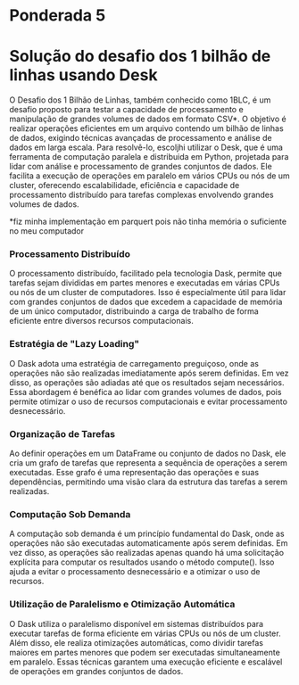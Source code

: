 # Ponderada 5

# Solução do desafio dos 1 bilhão de linhas usando Desk


O Desafio dos 1 Bilhão de Linhas, também conhecido como 1BLC, é um desafio proposto para testar a capacidade de processamento e manipulação de grandes volumes de dados em formato CSV*. O objetivo é realizar operações eficientes em um arquivo contendo um bilhão de linhas de dados, exigindo técnicas avançadas de processamento e análise de dados em larga escala. Para resolvê-lo, escoljhi utilizar o Desk, que é uma ferramenta de computação paralela e distribuida em Python, projetada para lidar com análise e processamento de grandes conjuntos de dados. Ele facilita a execução de operações em paralelo em vários CPUs ou nós de um cluster, oferecendo escalabilidade, eficiência e capacidade de processamento distribuído para tarefas complexas envolvendo grandes volumes de dados.

*fiz minha implementação em parquert pois não tinha memória o suficiente no meu computador

### Processamento Distribuído

O processamento distribuído, facilitado pela tecnologia Dask, permite que tarefas sejam divididas em partes menores e executadas em várias CPUs ou nós de um cluster de computadores. Isso é especialmente útil para lidar com grandes conjuntos de dados que excedem a capacidade de memória de um único computador, distribuindo a carga de trabalho de forma eficiente entre diversos recursos computacionais.

### Estratégia de "Lazy Loading"

O Dask adota uma estratégia de carregamento preguiçoso, onde as operações não são realizadas imediatamente após serem definidas. Em vez disso, as operações são adiadas até que os resultados sejam necessários. Essa abordagem é benéfica ao lidar com grandes volumes de dados, pois permite otimizar o uso de recursos computacionais e evitar processamento desnecessário.

### Organização de Tarefas

Ao definir operações em um DataFrame ou conjunto de dados no Dask, ele cria um grafo de tarefas que representa a sequência de operações a serem executadas. Esse grafo é uma representação das operações e suas dependências, permitindo uma visão clara da estrutura das tarefas a serem realizadas.

### Computação Sob Demanda

A computação sob demanda é um princípio fundamental do Dask, onde as operações não são executadas automaticamente após serem definidas. Em vez disso, as operações são realizadas apenas quando há uma solicitação explícita para computar os resultados usando o método compute(). Isso ajuda a evitar o processamento desnecessário e a otimizar o uso de recursos.

### Utilização de Paralelismo e Otimização Automática

O Dask utiliza o paralelismo disponível em sistemas distribuídos para executar tarefas de forma eficiente em várias CPUs ou nós de um cluster. Além disso, ele realiza otimizações automáticas, como dividir tarefas maiores em partes menores que podem ser executadas simultaneamente em paralelo. Essas técnicas garantem uma execução eficiente e escalável de operações em grandes conjuntos de dados.
